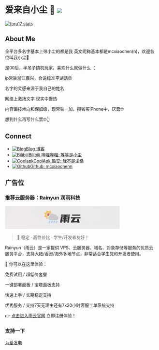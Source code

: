 # 爱来自小尘 👋 ![](https://komarev.com/ghpvc/?username=mcxiaochenne&color=blue&style=flat-square)

[![foru17 stats](https://github-readme-stats.vercel.app/api?username=mcxiaochenn&theme=dark&show_icons=true)](https://github.com/mcxiaochenn)

## About Me

全平台多名字基本上带小尘的都是我 英文昵称基本都是mcxiaochen(n)，欢迎各位叫我小尘🥰

是00后，半吊子搞机玩家，喜欢什么就做什么（

ip常驻浙江嘉兴，会说标准平湖话😡

名字的灵感来源于我自己的姓名

网络上激扬文字 现实中慢热

内容偏技术向和保姆级，现常驻一加，攒钱买iPhone中，厌蠢🤓

想到什么再写什么罢🤓👆

## Connect

- [![Blog](https://raw.githubusercontent.com/mcxiaochenn/mcxiaochenn/refs/heads/main/images/logo/blog.svg)](https://mcxiaochen.top/)[Blog 博客](https://mcxiaochen.top/)
- [![Bilibili](https://raw.githubusercontent.com/mcxiaochenn/mcxiaochenn/refs/heads/main/images/logo/bilibili.svg)](https://space.bilibili.com/123757127)[Bilibili 哔哩哔哩: 等等是小尘](https://space.bilibili.com/123757127)
- [![Coolapk](https://raw.githubusercontent.com/mcxiaochenn/mcxiaochenn/refs/heads/main/images/logo/coolapk.svg)](https://www.coolapk.com/u/21508887)[CoolApk 酷安: 我不是尘桑](https://www.coolapk.com/u/21508887)
- [![Github](https://raw.githubusercontent.com/mcxiaochenn/mcxiaochenn/refs/heads/main/images/logo/github.svg)](https://github.com/mcxiaochenn)[Github: mcxiaochenn](https://github.com/mcxiaochenn)

## 广告位

### 推荐云服务器：Rainyun 润雨科技

[![雨云](images/logo/yuyun.png)](https://www.rainyun.com/NzUwOTc0_)

> 🚀 稳定 · 高性价比 · 学生/开发者友好！

Rainyun（雨云）是一家提供 VPS、云服务器、域名、对象存储等服务的优质云服务平台，支持大陆/香港/海外多地节点，非常适合学生党和开发者使用。

🌟 你可以在这里体验：

免费试用 / 超低价套餐

一键部署面板 / 宝塔面板支持

快速上手 / 长期稳定支持

优秀服务 / 支持7天无理由还有7x20小时客服工单系统支持

👉 [点击进入雨云官网](https://www.rainyun.com/NzUwOTc0_) 立即注册体验！

### 支持一下
[为爱发电](https://oki.mcxiaochen.top/guide/zanzhu.html)
